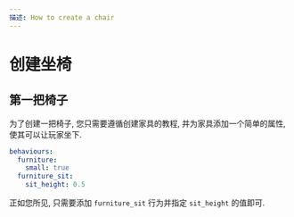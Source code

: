 ```yaml
---
描述: How to create a chair
---
```


# 创建坐椅

## 第一把椅子

为了创建一把椅子, 您只需要遵循创建家具的教程, 并为家具添加一个简单的属性, 使其可以让玩家坐下.

```yaml
behaviours:
  furniture:
    small: true
  furniture_sit:
    sit_height: 0.5
```

正如您所见, 只需要添加 `furniture_sit` 行为并指定 `sit_height` 的值即可.
